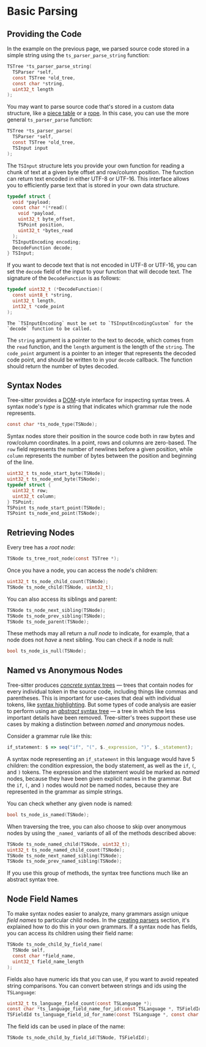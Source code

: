 # Basic Parsing

## Providing the Code

In the example on the previous page, we parsed source code stored in a simple string using the `ts_parser_parse_string` function:

```c
TSTree *ts_parser_parse_string(
  TSParser *self,
  const TSTree *old_tree,
  const char *string,
  uint32_t length
);
```

You may want to parse source code that's stored in a custom data structure, like a [piece table][piece table] or a [rope][rope].
In this case, you can use the more general `ts_parser_parse` function:

```c
TSTree *ts_parser_parse(
  TSParser *self,
  const TSTree *old_tree,
  TSInput input
);
```

The `TSInput` structure lets you provide your own function for reading a chunk of text at a given byte offset and row/column
position. The function can return text encoded in either UTF-8 or UTF-16. This interface allows you to efficiently parse
text that is stored in your own data structure.

```c
typedef struct {
  void *payload;
  const char *(*read)(
    void *payload,
    uint32_t byte_offset,
    TSPoint position,
    uint32_t *bytes_read
  );
  TSInputEncoding encoding;
  DecodeFunction decode;
} TSInput;
```

If you want to decode text that is not encoded in UTF-8 or UTF-16, you can set the `decode` field of the input to your function
that will decode text. The signature of the `DecodeFunction` is as follows:

```c
typedef uint32_t (*DecodeFunction)(
  const uint8_t *string,
  uint32_t length,
  int32_t *code_point
);
```

```admonish attention
The `TSInputEncoding` must be set to `TSInputEncodingCustom` for the `decode` function to be called.
```

The `string` argument is a pointer to the text to decode, which comes from the `read` function, and the `length` argument
is the length of the `string`. The `code_point` argument is a pointer to an integer that represents the decoded code point,
and should be written to in your `decode` callback. The function should return the number of bytes decoded.

## Syntax Nodes

Tree-sitter provides a [DOM][dom]-style interface for inspecting syntax trees.
A syntax node's _type_ is a string that indicates which grammar rule the node represents.

```c
const char *ts_node_type(TSNode);
```

Syntax nodes store their position in the source code both in raw bytes and row/column
coordinates. In a point, rows and columns are zero-based. The `row` field represents
the number of newlines before a given position, while `column` represents the number
of bytes between the position and beginning of the line.

```c
uint32_t ts_node_start_byte(TSNode);
uint32_t ts_node_end_byte(TSNode);
typedef struct {
  uint32_t row;
  uint32_t column;
} TSPoint;
TSPoint ts_node_start_point(TSNode);
TSPoint ts_node_end_point(TSNode);
```

## Retrieving Nodes

Every tree has a _root node_:

```c
TSNode ts_tree_root_node(const TSTree *);
```

Once you have a node, you can access the node's children:

```c
uint32_t ts_node_child_count(TSNode);
TSNode ts_node_child(TSNode, uint32_t);
```

You can also access its siblings and parent:

```c
TSNode ts_node_next_sibling(TSNode);
TSNode ts_node_prev_sibling(TSNode);
TSNode ts_node_parent(TSNode);
```

These methods may all return a _null node_ to indicate, for example, that a node does not _have_ a next sibling.
You can check if a node is null:

```c
bool ts_node_is_null(TSNode);
```

## Named vs Anonymous Nodes

Tree-sitter produces [_concrete_ syntax trees][cst] — trees that contain nodes for
every individual token in the source code, including things like commas and parentheses. This is important for use-cases
that deal with individual tokens, like [syntax highlighting][syntax highlighting]. But some
types of code analysis are easier to perform using an [_abstract_ syntax tree][ast] — a tree in which the less important
details have been removed. Tree-sitter's trees support these use cases by making a distinction between
_named_ and _anonymous_ nodes.

Consider a grammar rule like this:

```js
if_statement: $ => seq("if", "(", $._expression, ")", $._statement);
```

A syntax node representing an `if_statement` in this language would have 5 children: the condition expression, the body statement,
as well as the `if`, `(`, and `)` tokens. The expression and the statement would be marked as _named_ nodes, because they
have been given explicit names in the grammar. But the `if`, `(`, and `)` nodes would _not_ be named nodes, because they
are represented in the grammar as simple strings.

You can check whether any given node is named:

```c
bool ts_node_is_named(TSNode);
```

When traversing the tree, you can also choose to skip over anonymous nodes by using the `_named_` variants of all of the
methods described above:

```c
TSNode ts_node_named_child(TSNode, uint32_t);
uint32_t ts_node_named_child_count(TSNode);
TSNode ts_node_next_named_sibling(TSNode);
TSNode ts_node_prev_named_sibling(TSNode);
```

If you use this group of methods, the syntax tree functions much like an abstract syntax tree.

## Node Field Names

To make syntax nodes easier to analyze, many grammars assign unique _field names_ to particular child nodes.
In the [creating parsers][using fields] section, it's explained how to do this in your own grammars. If a syntax node has
fields, you can access its children using their field name:

```c
TSNode ts_node_child_by_field_name(
  TSNode self,
  const char *field_name,
  uint32_t field_name_length
);
```

Fields also have numeric ids that you can use, if you want to avoid repeated string comparisons. You can convert between
strings and ids using the `TSLanguage`:

```c
uint32_t ts_language_field_count(const TSLanguage *);
const char *ts_language_field_name_for_id(const TSLanguage *, TSFieldId);
TSFieldId ts_language_field_id_for_name(const TSLanguage *, const char *, uint32_t);
```

The field ids can be used in place of the name:

```c
TSNode ts_node_child_by_field_id(TSNode, TSFieldId);
```

[ast]: https://en.wikipedia.org/wiki/Abstract_syntax_tree
[cst]: https://en.wikipedia.org/wiki/Parse_tree
[dom]: https://en.wikipedia.org/wiki/Document_Object_Model
[piece table]: <https://en.wikipedia.org/wiki/Piece_table>
[rope]: <https://en.wikipedia.org/wiki/Rope_(data_structure)>
[syntax highlighting]: https://en.wikipedia.org/wiki/Syntax_highlighting
[using fields]: ../creating-parsers/3-writing-the-grammar.md#using-fields
